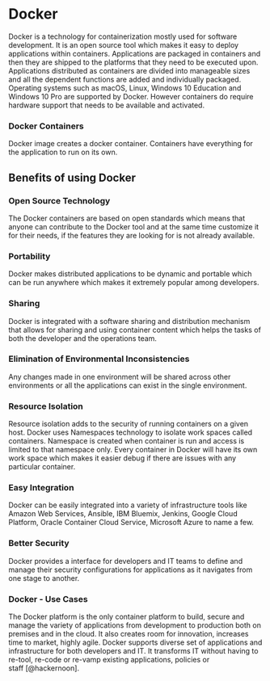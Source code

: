 # Docker

Docker is a technology for containerization mostly used for software
development. It is an open source tool which makes it easy to deploy
applications within containers. Applications are packaged in
containers and then they are shipped to the platforms that they need
to be executed upon. Applications distributed as containers are
divided into manageable sizes and all the dependent functions are
added and individually packaged. Operating systems such as macOS,
Linux, Windows 10 Education and Windows 10 Pro are supported
by Docker. However containers do require hardware support that needs
to be available and activated.



### Docker Containers

Docker image creates a docker container. Containers have everything for
the application to run on its own.

## Benefits of using Docker

### Open Source Technology

The Docker containers are based on open standards which means that
anyone can contribute to the Docker tool and at the same time customize
it for their needs, if the features they are looking for is not already
available.

### Portability

Docker makes distributed applications to be dynamic and portable which
can be run anywhere which makes it extremely popular among developers.

### Sharing

Docker is integrated with a software sharing and distribution mechanism
that allows for sharing and using container content which helps the
tasks of both the developer and the operations team.

### Elimination of Environmental Inconsistencies

Any changes made in one environment will be shared across other
environments or all the applications can exist in the single
environment.

### Resource Isolation

Resource isolation adds to the security of running containers on a given
host. Docker uses Namespaces technology to isolate work spaces called
containers. Namespace is created when container is run and access is
limited to that namespace only. Every container in Docker will have its
own work space which makes it easier debug if there are issues with any
particular container.

### Easy Integration

Docker can be easily integrated into a variety of infrastructure tools
like Amazon Web Services, Ansible, IBM Bluemix, Jenkins, Google Cloud
Platform, Oracle Container Cloud Service, Microsoft Azure to name a few.

### Better Security

Docker provides a interface for developers and IT teams to define and
manage their security configurations for applications as it navigates
from one stage to another.

### Docker - Use Cases

The Docker platform is the only container platform to build, secure and
manage the variety of applications from development to production both
on premises and in the cloud. It also creates room for innovation,
increases time to market, highly agile. Docker supports diverse set of
applications and infrastructure for both developers and IT. It
transforms IT without having to re-tool, re-code or re-vamp existing
applications, policies or staff [@hackernoon].

